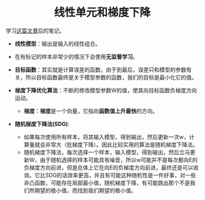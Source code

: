 <center><h1>线性单元和梯度下降</h1></center>

学习[这篇文章](<https://www.zybuluo.com/hanbingtao/note/448086>)后的笔记。

- **线性模型**：输出是输入的线性组合。
- 在有标记的样本非常少的情况下会使用**无监督学习**。
- **目标函数**：其实就是计算误差的函数，由于到最后，误差只和模型的参数有关，所以目标函数最终是关于模型参数的函数，我们的目标是最小化它的值。

- **梯度下降优化算法**：不断的修改模型参数W的值，使其向目标函数负梯度方向运动。
  - **梯度**：**梯度**是一个向量，它指向**函数值上升最快**的方向。
- **随机梯度下降法(SDG)**:
  - 如果每次使用所有样本，将其输入模型，得到输出，然后更新一次w，计算量就会非常大（批梯度下降）。因此比较实用的算法是随机梯度下降法。
  - 随机梯度下降法，每次选择一个样本，输入模型，得到输出，然后立马更新W，由于随机选择的样本可能具有噪音，所以w可能并不是每次都向E的负梯度方向前进，但是总体上它在向E的负梯度方向前进，最终还是可以收敛。它比SDG的话效率更高，并且有可能这种随机性是一件好事，对一些非凸函数，可能存在局部最小值，随机梯度下降，有可能跳出那个不是我们所期望的极小值，而找到我们期望的极小值。
